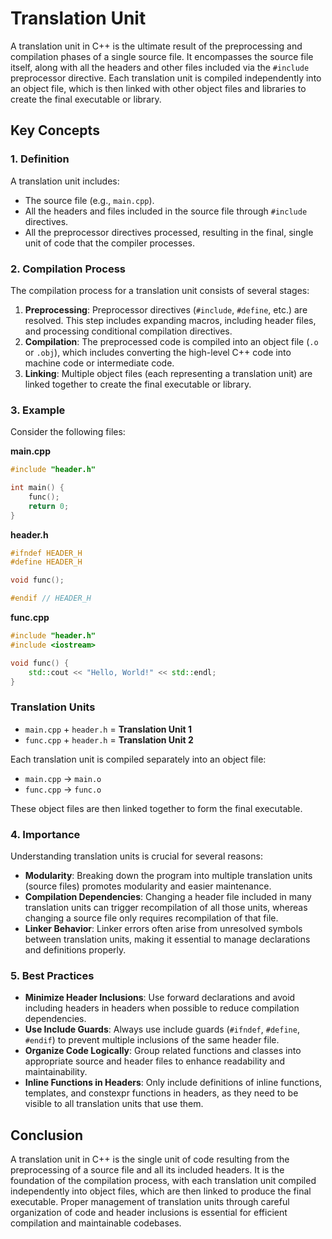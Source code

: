 
# Translation Unit

A translation unit in C++ is the ultimate result of the preprocessing and compilation phases of a single source file. It encompasses the source file itself, along with all the headers and other files included via the `#include` preprocessor directive. Each translation unit is compiled independently into an object file, which is then linked with other object files and libraries to create the final executable or library.

## Key Concepts

### 1. Definition

A translation unit includes:
- The source file (e.g., `main.cpp`).
- All the headers and files included in the source file through `#include` directives.
- All the preprocessor directives processed, resulting in the final, single unit of code that the compiler processes.

### 2. Compilation Process

The compilation process for a translation unit consists of several stages:
1. **Preprocessing**: Preprocessor directives (`#include`, `#define`, etc.) are resolved. This step includes expanding macros, including header files, and processing conditional compilation directives.
2. **Compilation**: The preprocessed code is compiled into an object file (`.o` or `.obj`), which includes converting the high-level C++ code into machine code or intermediate code.
3. **Linking**: Multiple object files (each representing a translation unit) are linked together to create the final executable or library.

### 3. Example

Consider the following files:

**main.cpp**

```cpp
#include "header.h"

int main() {
    func();
    return 0;
}
```

**header.h**

```cpp
#ifndef HEADER_H
#define HEADER_H

void func();

#endif // HEADER_H
```

**func.cpp**

```cpp
#include "header.h"
#include <iostream>

void func() {
    std::cout << "Hello, World!" << std::endl;
}
```

### Translation Units

- `main.cpp` + `header.h` = **Translation Unit 1**
- `func.cpp` + `header.h` = **Translation Unit 2**

Each translation unit is compiled separately into an object file:
- `main.cpp` -> `main.o`
- `func.cpp` -> `func.o`

These object files are then linked together to form the final executable.

### 4. Importance

Understanding translation units is crucial for several reasons:

- **Modularity**: Breaking down the program into multiple translation units (source files) promotes modularity and easier maintenance.
- **Compilation Dependencies**: Changing a header file included in many translation units can trigger recompilation of all those units, whereas changing a source file only requires recompilation of that file.
- **Linker Behavior**: Linker errors often arise from unresolved symbols between translation units, making it essential to manage declarations and definitions properly.

### 5. Best Practices

- **Minimize Header Inclusions**: Use forward declarations and avoid including headers in headers when possible to reduce compilation dependencies.
- **Use Include Guards**: Always use include guards (`#ifndef`, `#define`, `#endif`) to prevent multiple inclusions of the same header file.
- **Organize Code Logically**: Group related functions and classes into appropriate source and header files to enhance readability and maintainability.
- **Inline Functions in Headers**: Only include definitions of inline functions, templates, and constexpr functions in headers, as they need to be visible to all translation units that use them.

## Conclusion

A translation unit in C++ is the single unit of code resulting from the preprocessing of a source file and all its included headers. It is the foundation of the compilation process, with each translation unit compiled independently into object files, which are then linked to produce the final executable. Proper management of translation units through careful organization of code and header inclusions is essential for efficient compilation and maintainable codebases.